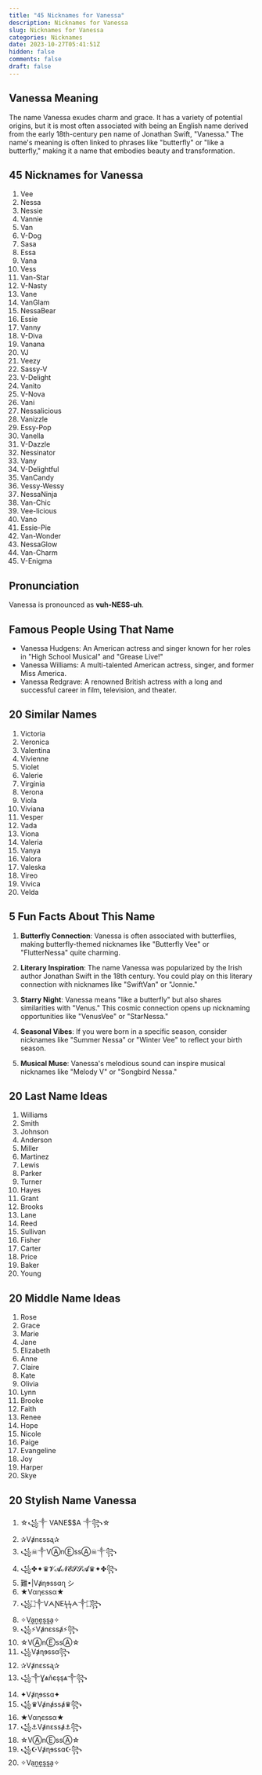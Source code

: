 ```yaml
---
title: "45 Nicknames for Vanessa"
description: Nicknames for Vanessa
slug: Nicknames for Vanessa
categories: Nicknames
date: 2023-10-27T05:41:51Z
hidden: false
comments: false
draft: false
---
```


## Vanessa Meaning

The name Vanessa exudes charm and grace. It has a variety of potential origins, but it is most often associated with being an English name derived from the early 18th-century pen name of Jonathan Swift, "Vanessa." The name's meaning is often linked to phrases like "butterfly" or "like a butterfly," making it a name that embodies beauty and transformation.

## 45 Nicknames for Vanessa

1. Vee
2. Nessa
3. Nessie
4. Vannie
5. Van
6. V-Dog
7. Sasa
8. Essa
9. Vana
10. Vess
11. Van-Star
12. V-Nasty
13. Vane
14. VanGlam
15. NessaBear
16. Essie
17. Vanny
18. V-Diva
19. Vanana
20. VJ
21. Veezy
22. Sassy-V
23. V-Delight
24. Vanito
25. V-Nova
26. Vani
27. Nessalicious
28. Vanizzle
29. Essy-Pop
30. Vanella
31. V-Dazzle
32. Nessinator
33. Vany
34. V-Delightful
35. VanCandy
36. Vessy-Wessy
37. NessaNinja
38. Van-Chic
39. Vee-licious
40. Vano
41. Essie-Pie
42. Van-Wonder
43. NessaGlow
44. Van-Charm
45. V-Enigma

## Pronunciation

Vanessa is pronounced as **vuh-NESS-uh**.

## Famous People Using That Name

- Vanessa Hudgens: An American actress and singer known for her roles in "High School Musical" and "Grease Live!"
- Vanessa Williams: A multi-talented American actress, singer, and former Miss America.
- Vanessa Redgrave: A renowned British actress with a long and successful career in film, television, and theater.

## 20 Similar Names

1. Victoria
2. Veronica
3. Valentina
4. Vivienne
5. Violet
6. Valerie
7. Virginia
8. Verona
9. Viola
10. Viviana
11. Vesper
12. Vada
13. Viona
14. Valeria
15. Vanya
16. Valora
17. Valeska
18. Vireo
19. Vivica
20. Velda

## 5 Fun Facts About This Name

1. **Butterfly Connection**: Vanessa is often associated with butterflies, making butterfly-themed nicknames like "Butterfly Vee" or "FlutterNessa" quite charming.

2. **Literary Inspiration**: The name Vanessa was popularized by the Irish author Jonathan Swift in the 18th century. You could play on this literary connection with nicknames like "SwiftVan" or "Jonnie."

3. **Starry Night**: Vanessa means "like a butterfly" but also shares similarities with "Venus." This cosmic connection opens up nicknaming opportunities like "VenusVee" or "StarNessa."

4. **Seasonal Vibes**: If you were born in a specific season, consider nicknames like "Summer Nessa" or "Winter Vee" to reflect your birth season.

5. **Musical Muse**: Vanessa's melodious sound can inspire musical nicknames like "Melody V" or "Songbird Nessa."

## 20 Last Name Ideas

1. Williams
2. Smith
3. Johnson
4. Anderson
5. Miller
6. Martinez
7. Lewis
8. Parker
9. Turner
10. Hayes
11. Grant
12. Brooks
13. Lane
14. Reed
15. Sullivan
16. Fisher
17. Carter
18. Price
19. Baker
20. Young

## 20 Middle Name Ideas

1. Rose
2. Grace
3. Marie
4. Jane
5. Elizabeth
6. Anne
7. Claire
8. Kate
9. Olivia
10. Lynn
11. Brooke
12. Faith
13. Renee
14. Hope
15. Nicole
16. Paige
17. Evangeline
18. Joy
19. Harper
20. Skye

## 20 Stylish Name Vanessa

1. ☆꧁༒ VANE$$A ༒꧂☆
2. ✰Vⱥnεssᶏ✰
3. ꧁☠︎༒VⒶnⒺssⒶ☠︎༒꧂
4. ꧁✤✦♛𝓥𝓐𝓝𝓔𝓢𝓢𝓐♛✦✤꧂
5. 難•|Vⱥɳɘssɑɾʅ シ︎
6. ★Vαηєѕѕα★
7. ꧁۝༒VᗅƝEϟϟᗅ༒۝꧂
8. ✧V͢a͢n͢e͢s͢s͢a✧
9. ꧁⚡Vⱥnεssⱥ⚡꧂
10. ☆VⒶnⒺssⒶ☆
11. ꧁Vⱥɳɘssɑ꧂
12. ✰Vⱥnεssᶏ✰
13. ꧁༒Ɣѧňєşşѧ༒꧂
14. ✦Vⱥɳɘssɑ✦
15. ꧁♛Vⱥnⱥssⱥ♛꧂
16. ★Vαηєѕѕα★
17. ꧁⚓Vⱥnεssⱥ⚓꧂
18. ☆VⒶnⒺssⒶ☆
19. ꧁☪︎Vⱥɳɘssɑ☪︎꧂
20. ✧Va͢n͢e͢s͢s͢a✧